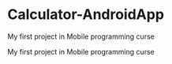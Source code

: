# Calculator-AndroidApp
My first project in Mobile programming curse


My first project in Mobile programming curse
